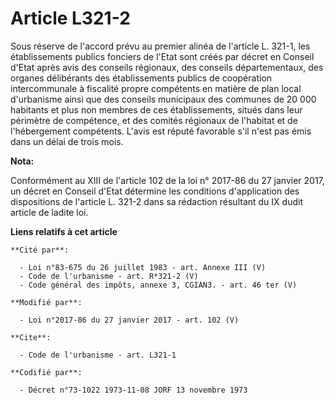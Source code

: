 # Article L321-2

Sous réserve de l'accord prévu au premier alinéa de l'article L. 321-1, les établissements publics fonciers de l'Etat sont
créés par décret en Conseil d'Etat après avis des conseils régionaux, des conseils départementaux, des organes délibérants
des établissements publics de coopération intercommunale à fiscalité propre compétents en matière de plan local d'urbanisme
ainsi que des conseils municipaux des communes de 20 000 habitants et plus non membres de ces établissements, situés dans
leur périmètre de compétence, et des comités régionaux de l'habitat et de l'hébergement compétents. L'avis est réputé
favorable s'il n'est pas émis dans un délai de trois mois.

**Nota:**

Conformément au XIII de l'article 102 de la loi n° 2017-86 du 27 janvier 2017, un décret en Conseil d'Etat détermine les
conditions d'application des dispositions de l'article L. 321-2 dans sa rédaction résultant du IX dudit article de ladite
loi.

**Liens relatifs à cet article**

	**Cité par**:

	  - Loi n°83-675 du 26 juillet 1983 - art. Annexe III (V)
	  - Code de l'urbanisme - art. R*321-2 (V)
	  - Code général des impôts, annexe 3, CGIAN3. - art. 46 ter (V)

	**Modifié par**:

	  - Loi n°2017-86 du 27 janvier 2017 - art. 102 (V)

	**Cite**:

	  - Code de l'urbanisme - art. L321-1

	**Codifié par**:

	  - Décret n°73-1022 1973-11-08 JORF 13 novembre 1973

